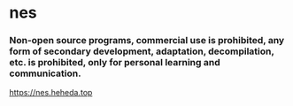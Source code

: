 # nes
### Non-open source programs, commercial use is prohibited, any form of secondary development, adaptation, decompilation, etc. is prohibited, only for personal learning and communication.

https://nes.heheda.top
